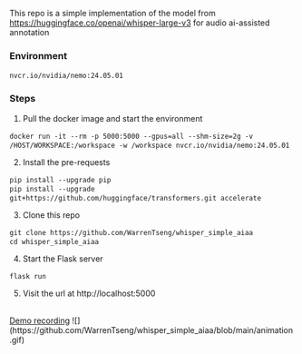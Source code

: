 This repo is a simple implementation of the model from https://huggingface.co/openai/whisper-large-v3 for audio ai-assisted annotation
</br>
### Environment
```
nvcr.io/nvidia/nemo:24.05.01
```
### Steps
1. Pull the docker image and start the environment
```
docker run -it --rm -p 5000:5000 --gpus=all --shm-size=2g -v /HOST/WORKSPACE:/workspace -w /workspace nvcr.io/nvidia/nemo:24.05.01
```
2. Install the pre-requests
```
pip install --upgrade pip
pip install --upgrade git+https://github.com/huggingface/transformers.git accelerate
```
3. Clone this repo
```
git clone https://github.com/WarrenTseng/whisper_simple_aiaa
cd whisper_simple_aiaa
```
4. Start the Flask server
```
flask run
```
5. Visit the url at http://localhost:5000
</br>
<a href="https://drive.google.com/file/d/1LWyi1ixUPoGWgPEcsyBtTS5m4KIaiDu0/view?usp=sharing">Demo recording</a>
![](https://github.com/WarrenTseng/whisper_simple_aiaa/blob/main/animation.gif)
